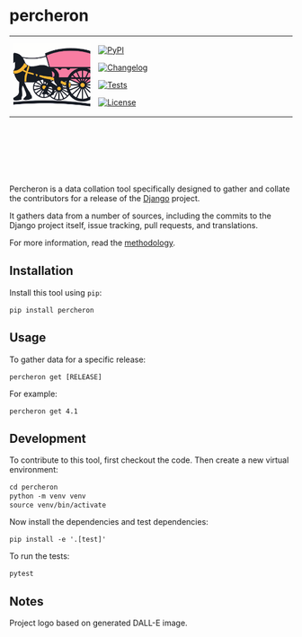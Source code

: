 # percheron

<table height="250px"><tr><td width="30%">
<img alt="percheron logo" src="docs/percheron_logo.png">
</td><td>

[![PyPI](https://img.shields.io/pypi/v/percheron.svg)](https://pypi.org/project/percheron/)

[![Changelog](https://img.shields.io/github/v/release/glasnt/percheron?include_prereleases&label=changelog)](https://github.com/glasnt/percheron/releases)

[![Tests](https://github.com/glasnt/percheron/workflows/Test/badge.svg)](https://github.com/glasnt/percheron/actions?query=workflow%3ATest)

[![License](https://img.shields.io/badge/license-Apache%202.0-blue.svg)](https://github.com/glasnt/percheron/blob/master/LICENSE)
</td><tr><table>

Percheron is a data collation tool specifically designed to gather and collate the contributors for a release of the [Django](https://djangoproject.com) project. 

It gathers data from a number of sources, including the commits to the Django project itself, issue tracking, pull requests, and translations. 

For more information, read the [methodology](docs/).

## Installation

Install this tool using `pip`:

    pip install percheron

## Usage

To gather data for a specific release:

    percheron get [RELEASE]

For example: 

    percheron get 4.1

## Development

To contribute to this tool, first checkout the code. Then create a new virtual environment:

    cd percheron
    python -m venv venv
    source venv/bin/activate

Now install the dependencies and test dependencies:

    pip install -e '.[test]'

To run the tests:

    pytest

## Notes

Project logo based on generated DALL-E image. 
